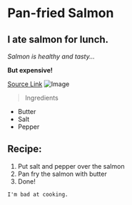 # Pan-fried Salmon
## I ate salmon for lunch.
*Salmon is healthy and tasty...*

**But expensive!**

[Source Link](https://bryan-mb.github.io/cse15l-lab-reports/)
![Image](https://www.thechunkychef.com/wp-content/uploads/2020/01/Honey-Garlic-Salmon-fork.jpg)

> Ingredients

* Butter
* Salt
* Pepper

Recipe:
---

1. Put salt and pepper over the salmon
2. Pan fry the salmon with butter
3. Done!

```
I'm bad at cooking.
```
